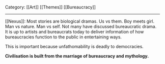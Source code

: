 Category: [[Art]] [[Themes]] [[Bureaucracy]]
___

[[Nexus]]: Most stories are biological dramas. Us vs them. Boy meets girl. Man vs nature. Man vs self. Not many have discussed bureaucratic drama. It is up to artists and bureaucrats today to deliver information of how bureaucracies function to the public in entertaining ways. 

This is important because unfathomability is deadly to democracies. 

**Civilisation is built from the marriage of bureaucracy and mythology.**

